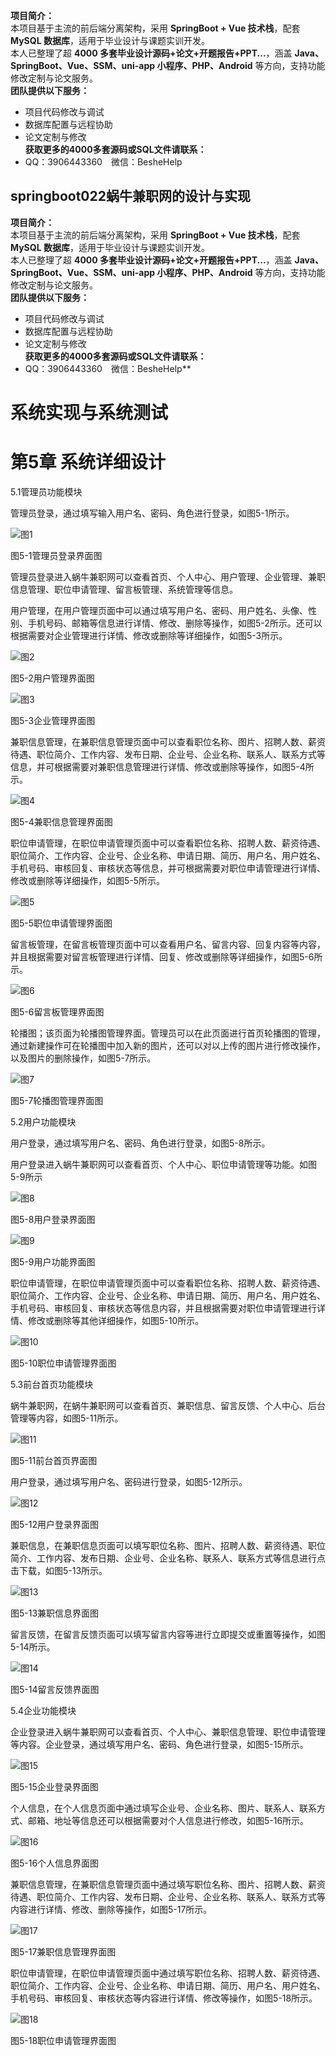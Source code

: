 **项目简介：**  
本项目基于主流的前后端分离架构，采用 **SpringBoot + Vue 技术栈**，配套 **MySQL 数据库**，适用于毕业设计与课题实训开发。  
本人已整理了超 **4000 多套毕业设计源码+论文+开题报告+PPT...**，涵盖 **Java、SpringBoot、Vue、SSM、uni-app 小程序、PHP、Android** 等方向，支持功能修改定制与论文服务。  
**团队提供以下服务：**  
- 项目代码修改与调试  
- 数据库配置与远程协助  
- 论文定制与修改  
**获取更多的4000多套源码或SQL文件请联系：**  
- QQ：3906443360 微信：BesheHelp


## springboot022蜗牛兼职网的设计与实现

**项目简介：**  
本项目基于主流的前后端分离架构，采用 **SpringBoot + Vue 技术栈**，配套 **MySQL 数据库**，适用于毕业设计与课题实训开发。  
本人已整理了超 **4000 多套毕业设计源码+论文+开题报告+PPT...**，涵盖 **Java、SpringBoot、Vue、SSM、uni-app 小程序、PHP、Android** 等方向，支持功能修改定制与论文服务。  
**团队提供以下服务：**  
- 项目代码修改与调试  
- 数据库配置与远程协助  
- 论文定制与修改  
**获取更多的4000多套源码或SQL文件请联系：**  
- QQ：3906443360 微信：BesheHelp**


# 系统实现与系统测试

# 第5章 系统详细设计

5.1管理员功能模块

管理员登录，通过填写输入用户名、密码、角色进行登录，如图5-1所示。

![图1](images/image_0.png)

图5-1管理员登录界面图

管理员登录进入蜗牛兼职网可以查看首页、个人中心、用户管理、企业管理、兼职信息管理、职位申请管理、留言板管理、系统管理等信息。

用户管理，在用户管理页面中可以通过填写用户名、密码、用户姓名、头像、性别、手机号码、邮箱等信息进行详情、修改、删除等操作，如图5-2所示。还可以根据需要对企业管理进行详情、修改或删除等详细操作，如图5-3所示。

![图2](images/image_1.png)

图5-2用户管理界面图

![图3](images/image_2.png)

图5-3企业管理界面图

兼职信息管理，在兼职信息管理页面中可以查看职位名称、图片、招聘人数、薪资待遇、职位简介、工作内容、发布日期、企业号、企业名称、联系人、联系方式等信息，并可根据需要对兼职信息管理进行详情、修改或删除等操作，如图5-4所示。

![图4](images/image_3.png)

图5-4兼职信息管理界面图

职位申请管理，在职位申请管理页面中可以查看职位名称、招聘人数、薪资待遇、职位简介、工作内容、企业号、企业名称、申请日期、简历、用户名、用户姓名、手机号码、审核回复、审核状态等信息，并可根据需要对职位申请管理进行详情、修改或删除等详细操作，如图5-5所示。

![图5](images/image_4.png)

图5-5职位申请管理界面图

留言板管理，在留言板管理页面中可以查看用户名、留言内容、回复内容等内容，并且根据需要对留言板管理进行详情、回复、修改或删除等详细操作，如图5-6所示。

![图6](images/image_5.png)

图5-6留言板管理界面图

轮播图；该页面为轮播图管理界面。管理员可以在此页面进行首页轮播图的管理，通过新建操作可在轮播图中加入新的图片，还可以对以上传的图片进行修改操作，以及图片的删除操作，如图5-7所示。

![图7](images/image_6.png)

图5-7轮播图管理界面图

5.2用户功能模块

用户登录，通过填写用户名、密码、角色进行登录，如图5-8所示。

用户登录进入蜗牛兼职网可以查看首页、个人中心、职位申请管理等功能。如图5-9所示

![图8](images/image_7.png)

图5-8用户登录界面图

![图9](images/image_8.png)

图5-9用户功能界面图

职位申请管理，在职位申请管理页面中可以查看职位名称、招聘人数、薪资待遇、职位简介、工作内容、企业号、企业名称、申请日期、简历、用户名、用户姓名、手机号码、审核回复、审核状态等信息内容，并且根据需要对职位申请管理进行详情、修改或删除等其他详细操作，如图5-10所示。

![图10](images/image_9.png)

图5-10职位申请管理界面图

5.3前台首页功能模块

蜗牛兼职网，在蜗牛兼职网可以查看首页、兼职信息、留言反馈、个人中心、后台管理等内容，如图5-11所示。

![图11](images/image_10.png)

图5-11前台首页界面图

用户登录，通过填写用户名、密码进行登录，如图5-12所示。

![图12](images/image_11.png)

图5-12用户登录界面图

兼职信息，在兼职信息页面可以填写职位名称、图片、招聘人数、薪资待遇、职位简介、工作内容、发布日期、企业号、企业名称、联系人、联系方式等信息进行点击下载，如图5-13所示。

![图13](images/image_12.png)

图5-13兼职信息界面图

留言反馈，在留言反馈页面可以填写留言内容等进行立即提交或重置等操作，如图5-14所示。

![图14](images/image_13.png)

图5-14留言反馈界面图

5.4企业功能模块

企业登录进入蜗牛兼职网可以查看首页、个人中心、兼职信息管理、职位申请管理等内容。企业登录，通过填写用户名、密码、角色进行登录，如图5-15所示。

![图15](images/image_14.png)

图5-15企业登录界面图

个人信息，在个人信息页面中通过填写企业号、企业名称、图片、联系人、联系方式、邮箱、地址等信息还可以根据需要对个人信息进行修改，如图5-16所示。

![图16](images/image_15.png)

图5-16个人信息界面图

兼职信息管理，在兼职信息管理页面中通过填写职位名称、图片、招聘人数、薪资待遇、职位简介、工作内容、发布日期、企业号、企业名称、联系人、联系方式等内容进行详情、修改、删除等操作，如图5-17所示。

![图17](images/image_16.png)

图5-17兼职信息管理界面图

职位申请管理，在职位申请管理页面中通过填写职位名称、招聘人数、薪资待遇、职位简介、工作内容、企业号、企业名称、申请日期、简历、用户名、用户姓名、手机号码、审核回复、审核状态等内容进行详情、修改等操作，如图5-18所示。

![图18](images/image_17.png)

图5-18职位申请管理界面图


